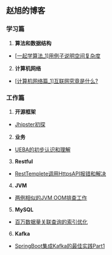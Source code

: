 ## 赵旭的博客

### 学习篇
1. **算法和数据结构**
- [[一起学算法_1]用例子说明空间复杂度](https://juejin.im/post/5e9970b26fb9a03c4e648065)
2. **计算机网络**
- [[计算机网络篇_1]互联网究竟是什么?](https://juejin.im/post/5e3ec09c518825492b50a0bb)



### 工作篇

1. **开源框架**
- [Jhipster初探](https://juejin.im/post/5e8fdd95f265da47ae4ac111)

2. **业务**
- [UEBA的初步认识和理解](https://juejin.im/post/5e8c28486fb9a03c947cc965)

3. **Restful**
- [RestTemplete调用HttpsAPI报错和解决](https://juejin.im/post/5e946c3551882573680f333a)

4. **JVM**
- [两例相似的JVM OOM排查工作](https://juejin.cn/post/6911689649039605773/)

5. **MySQL**
- [百万数据量关联查询的索引优化](https://juejin.cn/post/6912021312663879693/)

6. **Kafka**
- [SpringBoot集成Kafka的最佳实践Part1](https://juejin.cn/post/6912291742083465224)
